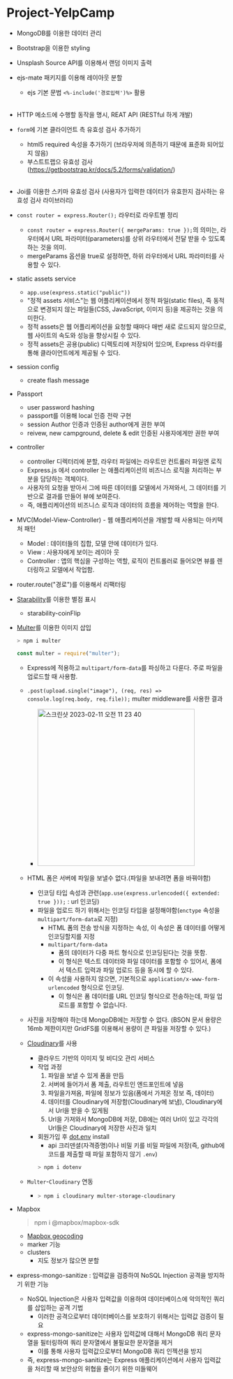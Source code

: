 # Project-YelpCamp

- MongoDB를 이용한 데이터 관리

- Bootstrap을 이용한 styling

- Unsplash Source API를 이용해서 랜덤 이미지 출력

- ejs-mate 패키지를 이용해 레이아웃 분할

  - ejs 기본 문법 `<%-include('경로입력')%>` 활용 <br><br>

- HTTP 메소드에 수행할 동작을 명시, REAT API (RESTful 하게 개발)

- `form`에 기본 클라이언트 측 유효성 검사 추가하기

  - html5 required 속성을 추가하기 (브라우저에 의존하기 때문에 표준화 되어있지 않음)
  - 부스트트랩으 유효성 검사 (https://getbootstrap.kr/docs/5.2/forms/validation/) <br><br>

- Joi를 이용한 스키마 유효성 검사 (사용자가 입력한 데이터가 유효한지 검사하는 유효성 검사 라이브러리)

- `const router = express.Router();` 라우터로 라우트별 정리

  - `const router = express.Router({ mergeParams: true });`의 의미는, 라우터에서 URL 파라미터(parameters)를 상위 라우터에서 전달 받을 수 있도록 하는 것을 의미.
  - mergeParams 옵션을 true로 설정하면, 하위 라우터에서 URL 파라미터를 사용할 수 있다.

- static assets service

  - `app.use(express.static("public"))`
  - "정적 assets 서비스"는 웹 어플리케이션에서 정적 파일(static files), 즉 동적으로 변경되지 않는 파일들(CSS, JavaScript, 이미지 등)을 제공하는 것을 의미한다.
  - 정적 assets은 웹 어플리케이션을 요청할 때마다 매번 새로 로드되지 않으므로, 웹 사이트의 속도와 성능을 향상시킬 수 있다.
  - 정적 assets은 공용(public) 디렉토리에 저장되어 있으며, Express 라우터를 통해 클라이언트에게 제공될 수 있다.

- session config

  - create flash message

- Passport

  - user password hashing
  - passport를 이용해 local 인증 전략 구현
  - session Author 인증과 인증된 author에게 권한 부여
  - reivew, new campground, delete & edit 인증된 사용자에게만 권한 부여

- controller

  - controller 디렉터리에 분할, 라우터 파일에는 라우트만 컨트롤러 파일엔 로직
  - Express.js 에서 controller 는 애플리케이션의 비즈니스 로직을 처리하는 부분을 담당하는 객체이다.
  - 사용자의 요청을 받아서 그에 따른 데이터를 모델에서 가져와서, 그 데이터를 기반으로 결과를 만들어 뷰에 보여준다.
  - 즉, 애플리케이션의 비즈니스 로직과 데이터의 흐름을 제어하는 역할을 한다.

- MVC(Model-View-Controller) - 웹 애플리케이션을 개발할 때 사용되는 아키텍처 패턴

  - Model : 데이터들의 집합, 모델 안에 데이터가 있다.
  - View : 사용자에게 보이는 레이아 웃
  - Controller : 앱의 핵심을 구성하는 역할, 로직이 컨트롤러로 들어오면 뷰를 렌더링하고 모델에서 작업함.

- router.route("경로")를 이용해서 리팩터링

- [Starability](https://github.com/LunarLogic/starability)를 이용한 별점 표시

  - starability-coinFlip

- [Multer](https://github.com/expressjs/multer)를 이용한 이미지 삽입

  ```bash
  > npm i multer
  ```

  ```javascript
  const multer = require("multer");
  ```

  - Express에 적용하고 `multipart/form-data`를 파싱하고 다룬다. 주로 파일을 업로드할 때 사용함.
  - `.post(upload.single("image"), (req, res) => console.log(req.body, req.file));` multer middleware를 사용한 결과

    - <img width="360" alt="스크린샷 2023-02-11 오전 11 23 40" src="https://user-images.githubusercontent.com/103430498/218234235-4a3764ce-2719-43a6-95be-ee4505fcd3b1.png">

  - HTML 폼은 서버에 파일을 보낼수 없다.(파일을 보내려면 폼을 바꿔야함)

    - 인코딩 타입 속성과 관련(`app.use(express.urlencoded({ extended: true }));` : url 인코딩)
    - 파일을 업로드 하기 위해서는 인코딩 타입을 설정해야함(`enctype` 속성을 `multipart/form-data`로 지정)
      - HTML 폼의 전송 방식을 지정하는 속성, 이 속성은 폼 데이터를 어떻게 인코딩할지를 지정
      - `multipart/form-data`
        - 폼의 데이터가 다중 파트 형식으로 인코딩된다는 것을 뜻함.
        - 이 형식은 텍스트 데이터와 파일 데이터를 포함할 수 있어서, 폼에서 텍스트 입력과 파일 업로드 등을 동시에 할 수 있다.
      - 이 속성을 사용하지 않으면, 기본적으로 `application/x-www-form-urlencoded` 형식으로 인코딩.
        - 이 형식은 폼 데이터를 URL 인코딩 형식으로 전송하는데, 파일 업로드를 포함할 수 없습니다.

  - 사진을 저장해야 하는데 MongoDB에는 저장할 수 없다.
    (BSON 문서 용량은 16mb 제한이지만 GridFS를 이용해서 용량이 큰 파일을 저장할 수 있다.)
  - [Cloudinary](https://cloudinary.com/)를 사용
    - 클라우드 기반의 이미지 및 비디오 관리 서비스
    - 작업 과정
      1. 파일을 보낼 수 있게 폼을 만듬
      2. 서버에 들어가서 폼 제출, 라우트인 엔드포인트에 넣음
      3. 파일을가져옴, 파일에 정보가 있음(폼에서 가져온 정보 즉, 데이터)
      4. 데이터를 Cloudinary에 저장함(Cloudinary에 보냄), Cloudinary에서 Url을 받을 수 있게됨
      5. Url을 가져와서 MongoDB에 저장, DB에는 여러 Url이 있고 각각의 Url들은 Cloudinary에 저장한 사진과 일치
    - 회원가입 후 [dot.env](https://www.npmjs.com/package/dotenv) install
      - api 크리덴셜(자격증명)이나 비밀 키를 비밀 파일에 저장(즉, github에 코드를 제출할 때 파일 포함하지 않기 `.env`)
      ```bash
      > npm i dotenv
      ```
  - `Multer`-`Cloudinary` 연동
    - ```bash
      > npm i cloudinary multer-storage-cloudinary
      ```

- Mapbox

  > npm i @mapbox/mapbox-sdk

  - [Mapbox geocoding](https://github.com/mapbox/mapbox-sdk-js/blob/main/docs/services.md#examples-41)
  - marker 기능
  - clusters
    - 지도 정보가 많으면 분할

- express-mongo-sanitize : 입력값을 검증하여 NoSQL Injection 공격을 방지하기 위한 기능
  - NoSQL Injection은 사용자 입력값을 이용하여 데이터베이스에 악의적인 쿼리를 삽입하는 공격 기법
    - 이러한 공격으로부터 데이터베이스를 보호하기 위해서는 입력값 검증이 필요
  - express-mongo-sanitize는 사용자 입력값에 대해서 MongoDB 쿼리 문자열을 필터링하여 쿼리 문자열에서 불필요한 문자열을 제거
    - 이를 통해 사용자 입력값으로부터 MongoDB 쿼리 인젝션을 방지
  - 즉, express-mongo-sanitize는 Express 애플리케이션에서 사용자 입력값을 처리할 때 보안상의 위협을 줄이기 위한 미들웨어
